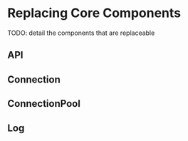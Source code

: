 # Replacing Core Components

TODO: detail the components that are replaceable

## API

## Connection

## ConnectionPool

## Log
